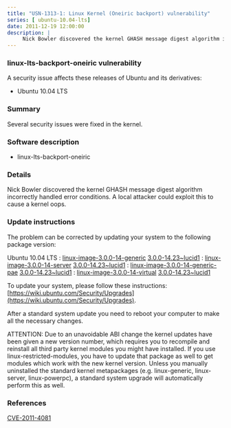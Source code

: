 ```yaml
---
title: "USN-1313-1: Linux Kernel (Oneiric backport) vulnerability"
series: [ ubuntu-10.04-lts]
date: 2011-12-19 12:00:00
description: |
     Nick Bowler discovered the kernel GHASH message digest algorithm incorrectly handled error conditions. A local attacker could exploit this to cause a kernel oops. 
--- 
```

 
 


### linux-lts-backport-oneiric vulnerability

A security issue affects these releases of Ubuntu and its derivatives:

* Ubuntu 10.04 LTS

### Summary

Several security issues were fixed in the kernel. 

### Software description

* linux-lts-backport-oneiric 

### Details

 Nick Bowler discovered the kernel GHASH message digest algorithm incorrectly handled error conditions. A local attacker could exploit this to cause a kernel oops. 

### Update instructions

The problem can be corrected by updating your system to the following package version:

Ubuntu 10.04 LTS
 : [linux-image-3.0.0-14-generic](https://launchpad.net/ubuntu/+source/linux-lts-backport-oneiric) <span> [3.0.0-14.23~lucid1](https://launchpad.net/ubuntu/+source/linux-lts-backport-oneiric/3.0.0-14.23~lucid1) </span> 
 : [linux-image-3.0.0-14-server](https://launchpad.net/ubuntu/+source/linux-lts-backport-oneiric) <span> [3.0.0-14.23~lucid1](https://launchpad.net/ubuntu/+source/linux-lts-backport-oneiric/3.0.0-14.23~lucid1) </span> 
 : [linux-image-3.0.0-14-generic-pae](https://launchpad.net/ubuntu/+source/linux-lts-backport-oneiric) <span> [3.0.0-14.23~lucid1](https://launchpad.net/ubuntu/+source/linux-lts-backport-oneiric/3.0.0-14.23~lucid1) </span> 
 : [linux-image-3.0.0-14-virtual](https://launchpad.net/ubuntu/+source/linux-lts-backport-oneiric) <span> [3.0.0-14.23~lucid1](https://launchpad.net/ubuntu/+source/linux-lts-backport-oneiric/3.0.0-14.23~lucid1) </span> 

To update your system, please follow these instructions: [https://wiki.ubuntu.com/Security/Upgrades](https://wiki.ubuntu.com/Security/Upgrades).

After a standard system update you need to reboot your computer to make all the necessary changes.

ATTENTION: Due to an unavoidable ABI change the kernel updates have been given a new version number, which requires you to recompile and reinstall all third party kernel modules you might have installed. If you use linux-restricted-modules, you have to update that package as well to get modules which work with the new kernel version. Unless you manually uninstalled the standard kernel metapackages (e.g. linux-generic, linux-server, linux-powerpc), a standard system upgrade will automatically perform this as well. 

### References

 
 [CVE-2011-4081](http://people.ubuntu.com/~ubuntu-security/cve/CVE-2011-4081)
 

